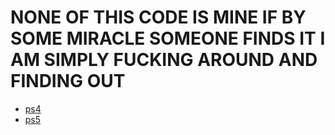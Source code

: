 # NONE OF THIS CODE IS MINE IF BY SOME MIRACLE SOMEONE FINDS IT I AM SIMPLY FUCKING AROUND AND FINDING OUT
- [ps4](https://ilikevideogames231.github.io)
- [ps5](https://zecoxao.github.io/ps5)
